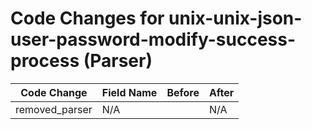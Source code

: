 # Code Changes for unix-unix-json-user-password-modify-success-process (Parser)

| Code Change | Field Name | Before | After |
|-------------|------------|--------|-------|
| removed_parser | N/A |  | N/A |